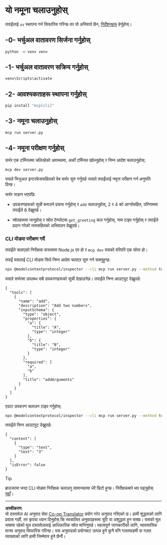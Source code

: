<!--
CO_OP_TRANSLATOR_METADATA:
{
  "original_hash": "d4c162484df410632550a4a357d40341",
  "translation_date": "2025-09-03T16:04:02+00:00",
  "source_file": "03-GettingStarted/01-first-server/solution/python/README.md",
  "language_code": "ne"
}
-->
# यो नमूना चलाउनुहोस्

तपाईंलाई `uv` स्थापना गर्न सिफारिस गरिन्छ तर यो अनिवार्य छैन, [निर्देशनहरू](https://docs.astral.sh/uv/#highlights) हेर्नुहोस्।

## -0- भर्चुअल वातावरण सिर्जना गर्नुहोस्

```bash
python -m venv venv
```

## -1- भर्चुअल वातावरण सक्रिय गर्नुहोस्

```bash
venv\Scripts\activate
```

## -2- आवश्यकताहरू स्थापना गर्नुहोस्

```bash
pip install "mcp[cli]"
```

## -3- नमूना चलाउनुहोस्

```bash
mcp run server.py
```

## -4- नमूना परीक्षण गर्नुहोस्

सर्भर एक टर्मिनलमा चलिरहेको अवस्थामा, अर्को टर्मिनल खोल्नुहोस् र निम्न आदेश चलाउनुहोस्:

```bash
mcp dev server.py
```

यसले भिजुअल इन्टरफेससहितको वेब सर्भर सुरु गर्नुपर्छ जसले तपाईंलाई नमूना परीक्षण गर्न अनुमति दिन्छ।

सर्भर जडान भएपछि:

- उपकरणहरूको सूची बनाउने प्रयास गर्नुहोस् र `add` चलाउनुहोस्, 2 र 4 को आर्ग्ससहित, परिणाममा तपाईंले 6 देख्नुपर्छ।

- स्रोतहरूमा जानुहोस् र स्रोत टेम्प्लेटमा `get_greeting` कल गर्नुहोस्, नाम टाइप गर्नुहोस् र तपाईंले प्रदान गरेको नामसहितको अभिवादन देख्नुपर्छ।

### CLI मोडमा परीक्षण गर्दै

तपाईंले चलाएको निरीक्षक वास्तवमा Node.js एप हो र `mcp dev` यसको वरिपरि एक र्यापर हो।

तपाईं यसलाई CLI मोडमा सिधै निम्न आदेश चलाएर सुरु गर्न सक्नुहुन्छ:

```bash
npx @modelcontextprotocol/inspector --cli mcp run server.py --method tools/list
```

यसले सर्भरमा उपलब्ध सबै उपकरणहरूको सूची देखाउनेछ। तपाईंले निम्न आउटपुट देख्नुपर्छ:

```text
{
  "tools": [
    {
      "name": "add",
      "description": "Add two numbers",
      "inputSchema": {
        "type": "object",
        "properties": {
          "a": {
            "title": "A",
            "type": "integer"
          },
          "b": {
            "title": "B",
            "type": "integer"
          }
        },
        "required": [
          "a",
          "b"
        ],
        "title": "addArguments"
      }
    }
  ]
}
```

एउटा उपकरण चलाउन टाइप गर्नुहोस्:

```bash
npx @modelcontextprotocol/inspector --cli mcp run server.py --method tools/call --tool-name add --tool-arg a=1 --tool-arg b=2
```

तपाईंले निम्न आउटपुट देख्नुपर्छ:

```text
{
  "content": [
    {
      "type": "text",
      "text": "3"
    }
  ],
  "isError": false
}
```

> [!TIP]
> ब्राउजरमा भन्दा CLI मोडमा निरीक्षक चलाउनु सामान्यतया धेरै छिटो हुन्छ।
> निरीक्षकबारे थप पढ्नुहोस् [यहाँ](https://github.com/modelcontextprotocol/inspector)।

---

**अस्वीकरण**:  
यो दस्तावेज़ AI अनुवाद सेवा [Co-op Translator](https://github.com/Azure/co-op-translator) प्रयोग गरेर अनुवाद गरिएको छ। हामी शुद्धताको लागि प्रयास गर्छौं, तर कृपया ध्यान दिनुहोस् कि स्वचालित अनुवादहरूमा त्रुटि वा अशुद्धता हुन सक्छ। यसको मूल भाषामा रहेको मूल दस्तावेज़लाई आधिकारिक स्रोत मानिनुपर्छ। महत्वपूर्ण जानकारीको लागि, व्यावसायिक मानव अनुवाद सिफारिस गरिन्छ। यस अनुवादको प्रयोगबाट उत्पन्न हुने कुनै पनि गलतफहमी वा गलत व्याख्याको लागि हामी जिम्मेवार हुने छैनौं।